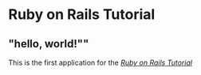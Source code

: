 # Ruby on Rails Tutorial

## "hello, world!""

This is the first application for the
[*Ruby on Rails Tutorial*](https://www.railstutorial.org/)

